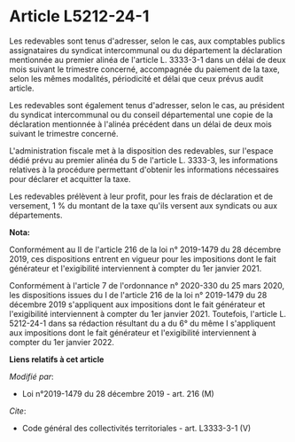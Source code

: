# Article L5212-24-1

Les redevables sont tenus d'adresser, selon le cas, aux comptables publics assignataires du syndicat intercommunal ou du
département la déclaration mentionnée au premier alinéa de l'article L. 3333-3-1 dans un délai de deux mois suivant le
trimestre concerné, accompagnée du paiement de la taxe, selon les mêmes modalités, périodicité et délai que ceux prévus audit
article.

Les redevables sont également tenus d'adresser, selon le cas, au président du syndicat intercommunal ou du conseil
départemental une copie de la déclaration mentionnée à l'alinéa précédent dans un délai de deux mois suivant le trimestre
concerné.

L'administration fiscale met à la disposition des redevables, sur l'espace dédié prévu au premier alinéa du 5 de l'article L.
3333-3, les informations relatives à la procédure permettant d'obtenir les informations nécessaires pour déclarer et
acquitter la taxe.

Les redevables prélèvent à leur profit, pour les frais de déclaration et de versement, 1 % du montant de la taxe qu'ils
versent aux syndicats ou aux départements.

**Nota:**

Conformément au II de l'article 216 de la loi n° 2019-1479 du 28 décembre 2019, ces dispositions entrent en vigueur pour les
impositions dont le fait générateur et l'exigibilité interviennent à compter du 1er janvier 2021.

Conformément à l'article 7 de l'ordonnance n° 2020-330 du 25 mars 2020, les dispositions issues du I de l'article 216 de la
loi n° 2019-1479 du 28 décembre 2019 s'appliquent aux impositions dont le fait générateur et l'exigibilité interviennent à
compter du 1er janvier 2021. Toutefois, l'article L. 5212-24-1 dans sa rédaction résultant du a du 6° du même I s'appliquent
aux impositions dont le fait générateur et l'exigibilité interviennent à compter du 1er janvier 2022.

**Liens relatifs à cet article**

_Modifié par_:

  - Loi n°2019-1479 du 28 décembre 2019 - art. 216 (M)

_Cite_:

  - Code général des collectivités territoriales - art. L3333-3-1 (V)
